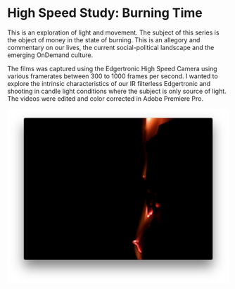 # High Speed Study: Burning Time
This is an exploration of light and movement.  The subject of this series is the object of money in the state of burning.  This is an allegory and commentary on our lives, the current social-political landscape and the emerging OnDemand culture.

The films was captured using the Edgertronic High Speed Camera using various framerates between 300 to 1000 frames per second.  I wanted to explore the intrinsic characteristics of our IR filterless Edgertronic and shooting in candle light conditions where the subject is only source of light.  The videos were edited and color corrected in Adobe Premiere Pro.

![[Video](https://vimeo.com/148390647)](https://raw.githubusercontent.com/danthemellowman/ExperimentalCapture/master/students/dan_moore/images/video.png)

